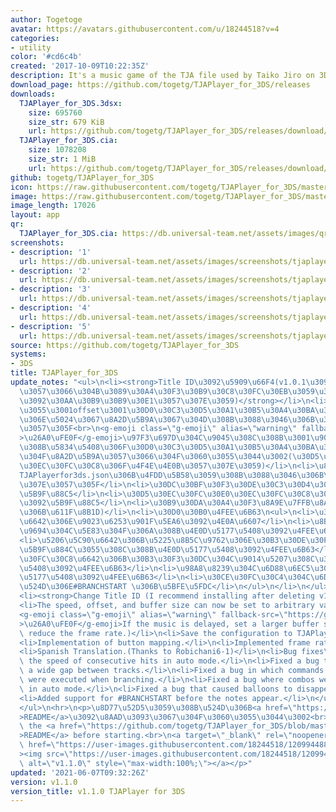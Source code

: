 ```yaml
---
author: Togetoge
avatar: https://avatars.githubusercontent.com/u/18244518?v=4
categories:
- utility
color: '#cd6c4b'
created: '2017-10-09T10:22:35Z'
description: It's a music game of the TJA file used by Taiko Jiro on 3DS.
download_page: https://github.com/togetg/TJAPlayer_for_3DS/releases
downloads:
  TJAPlayer_for_3DS.3dsx:
    size: 695760
    size_str: 679 KiB
    url: https://github.com/togetg/TJAPlayer_for_3DS/releases/download/v1.1.0/TJAPlayer_for_3DS.3dsx
  TJAPlayer_for_3DS.cia:
    size: 1078208
    size_str: 1 MiB
    url: https://github.com/togetg/TJAPlayer_for_3DS/releases/download/v1.1.0/TJAPlayer_for_3DS.cia
github: togetg/TJAPlayer_for_3DS
icon: https://raw.githubusercontent.com/togetg/TJAPlayer_for_3DS/master/resource/icon.png
image: https://raw.githubusercontent.com/togetg/TJAPlayer_for_3DS/master/resource/banner.png
image_length: 17026
layout: app
qr:
  TJAPlayer_for_3DS.cia: https://db.universal-team.net/assets/images/qr/tjaplayer_for_3ds.cia.png
screenshots:
- description: '1'
  url: https://db.universal-team.net/assets/images/screenshots/tjaplayer_for_3ds/1.png
- description: '2'
  url: https://db.universal-team.net/assets/images/screenshots/tjaplayer_for_3ds/2.png
- description: '3'
  url: https://db.universal-team.net/assets/images/screenshots/tjaplayer_for_3ds/3.png
- description: '4'
  url: https://db.universal-team.net/assets/images/screenshots/tjaplayer_for_3ds/4.png
- description: '5'
  url: https://db.universal-team.net/assets/images/screenshots/tjaplayer_for_3ds/5.png
source: https://github.com/togetg/TJAPlayer_for_3DS
systems:
- 3DS
title: TJAPlayer_for_3DS
update_notes: "<ul>\n<li><strong>Title ID\u3092\u5909\u66F4(v1.0.1\u3092\u524A\u9664\
  \u3057\u3066\u304B\u3089\u30A4\u30F3\u30B9\u30C8\u30FC\u30EB\u3059\u308B\u3053\u3068\
  \u3092\u30AA\u30B9\u30B9\u30E1\u3057\u307E\u3059)</strong></li>\n<li>\u306F\u3084\
  \u3055\u3001offset\u3001\u30D0\u30C3\u30D5\u30A1\u30B5\u30A4\u30BA\u304C\u4EFB\u610F\
  \u306E\u5024\u3067\u8A2D\u5B9A\u3067\u304D\u308B\u3088\u3046\u306B\u306A\u308A\u307E\
  \u3057\u305F<br>\n<g-emoji class=\"g-emoji\" alias=\"warning\" fallback-src=\"https://github.githubassets.com/images/icons/emoji/unicode/26a0.png\"\
  >\u26A0\uFE0F</g-emoji>\u97F3\u697D\u304C\u9045\u308C\u308B\u3001\u9014\u5207\u308C\
  \u308B\u5834\u5408\u306F\u30D0\u30C3\u30D5\u30A1\u30B5\u30A4\u30BA\u3092\u5927\u304D\
  \u304F\u8A2D\u5B9A\u3057\u3066\u304F\u3060\u3055\u3044\u3002(\u30D5\u30EC\u30FC\u30E0\
  \u30EC\u30FC\u30C8\u306F\u4F4E\u4E0B\u3057\u307E\u3059)</li>\n<li>\u8A2D\u5B9A\u3092\
  TJAPlayerfor3ds.json\u306B\u4FDD\u5B58\u3059\u308B\u3088\u3046\u306B\u306A\u308A\
  \u307E\u3057\u305F</li>\n<li>\u30DC\u30BF\u30F3\u30DE\u30C3\u30D4\u30F3\u30B0\u3092\
  \u5B9F\u88C5</li>\n<li>\u30D5\u30EC\u30FC\u30E0\u30EC\u30FC\u30C8\u306E\u8868\u793A\
  \u3092\u5B9F\u88C5</li>\n<li>\u30B9\u30DA\u30A4\u30F3\u8A9E\u7FFB\u8A33(Robichani6-1\u6C0F\
  \u306B\u611F\u8B1D)</li>\n<li>\u30D0\u30B0\u4FEE\u6B63\n<ul>\n<li>\u30AA\u30FC\u30C8\
  \u6642\u306E\u9023\u6253\u901F\u5EA6\u3092\u4E0A\u6607</li>\n<li>\u8B5C\u9762\u9593\
  \u9694\u304C\u5E83\u304F\u306A\u308B\u4E0D\u5177\u5408\u3092\u4FEE\u6B63</li>\n\
  <li>\u5206\u5C90\u6642\u306B\u5225\u8B5C\u9762\u306E\u30B3\u30DE\u30F3\u30C9\u304C\
  \u5B9F\u884C\u3055\u308C\u308B\u4E0D\u5177\u5408\u3092\u4FEE\u6B63</li>\n<li>\u30AA\
  \u30FC\u30C8\u6642\u306B\u30B3\u30F3\u30DC\u304C\u9014\u5207\u308C\u308B\u4E0D\u5177\
  \u5408\u3092\u4FEE\u6B63</li>\n<li>\u98A8\u8239\u304C\u6D88\u6EC5\u3059\u308B\u4E0D\
  \u5177\u5408\u3092\u4FEE\u6B63</li>\n<li>\u30CE\u30FC\u30C4\u304C\u6D41\u308C\u308B\
  \u524D\u306E#BRANCHSTART \u306B\u5BFE\u5FDC</li>\n</ul>\n</li>\n</ul>\n<hr>\n<ul>\n\
  <li><strong>Change Title ID (I recommend installing after deleting v1.0.1).</strong></li>\n\
  <li>The speed, offset, and buffer size can now be set to arbitrary values.<br>\n\
  <g-emoji class=\"g-emoji\" alias=\"warning\" fallback-src=\"https://github.githubassets.com/images/icons/emoji/unicode/26a0.png\"\
  >\u26A0\uFE0F</g-emoji>If the music is delayed, set a larger buffer size.(This will\
  \ reduce the frame rate.)</li>\n<li>Save the configuration to TJAPlayerfor3ds.json</li>\n\
  <li>Implementation of button mapping.</li>\n<li>Implemented frame rate display.</li>\n\
  <li>Spanish Translation.(Thanks to Robichani6-1)</li>\n<li>Bug fixes\n<ul>\n<li>Increases\
  \ the speed of consecutive hits in auto mode.</li>\n<li>Fixed a bug that caused\
  \ a wide gap between tracks.</li>\n<li>Fixed a bug in which commands for other course\
  \ were executed when branching.</li>\n<li>Fixed a bug where combos were broken when\
  \ in auto mode.</li>\n<li>Fixed a bug that caused balloons to disappear.</li>\n\
  <li>Added support for #BRANCHSTART before the notes appear.</li>\n</ul>\n</li>\n\
  </ul>\n<hr>\n<p>\u8D77\u52D5\u3059\u308B\u524D\u306B<a href=\"https://github.com/togetg/TJAPlayer_for_3DS/blob/master/README.md\"\
  >README</a>\u3092\u8AAD\u3093\u3067\u304F\u3060\u3055\u3044\u3002<br>\nPlease read\
  \ the <a href=\"https://github.com/togetg/TJAPlayer_for_3DS/blob/master/README_en.md\"\
  >README</a> before starting.<br>\n<a target=\"_blank\" rel=\"noopener noreferrer\"\
  \ href=\"https://user-images.githubusercontent.com/18244518/120994488-7cb74a80-c7bf-11eb-9c6e-e1e327940b2f.png\"\
  ><img src=\"https://user-images.githubusercontent.com/18244518/120994488-7cb74a80-c7bf-11eb-9c6e-e1e327940b2f.png\"\
  \ alt=\"v1.1.0\" style=\"max-width:100%;\"></a></p>"
updated: '2021-06-07T09:32:26Z'
version: v1.1.0
version_title: v1.1.0 TJAPlayer for 3DS
---
```

